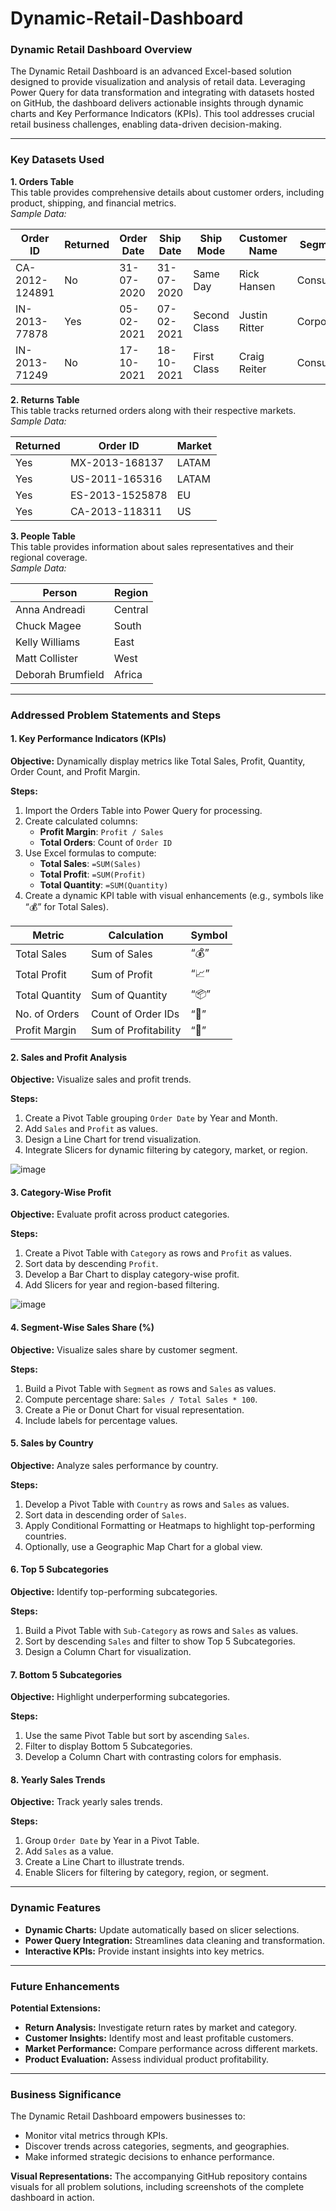 # Dynamic-Retail-Dashboard
### Dynamic Retail Dashboard Overview

The Dynamic Retail Dashboard is an advanced Excel-based solution designed to provide visualization and analysis of retail data. Leveraging Power Query for data transformation and integrating with datasets hosted on GitHub, the dashboard delivers actionable insights through dynamic charts and Key Performance Indicators (KPIs). This tool addresses crucial retail business challenges, enabling data-driven decision-making.

---

### Key Datasets Used

**1. Orders Table**  
This table provides comprehensive details about customer orders, including product, shipping, and financial metrics.  
*Sample Data:*

| Order ID       | Returned | Order Date | Ship Date | Ship Mode      | Customer Name | Segment     | Country       | Market | Sales   | Profit  | Discount |
|----------------|----------|------------|-----------|----------------|---------------|-------------|---------------|--------|---------|---------|----------|
| CA-2012-124891 | No       | 31-07-2020 | 31-07-2020 | Same Day       | Rick Hansen   | Consumer    | United States | US     | 2309.65 | 762.18  | 0        |
| IN-2013-77878  | Yes      | 05-02-2021 | 07-02-2021 | Second Class   | Justin Ritter | Corporate   | Australia     | APAC   | 3709.40 | -288.77 | 0.1      |
| IN-2013-71249  | No       | 17-10-2021 | 18-10-2021 | First Class    | Craig Reiter  | Consumer    | Australia     | APAC   | 5175.17 | 919.97  | 0.1      |

**2. Returns Table**  
This table tracks returned orders along with their respective markets.  
*Sample Data:*

| Returned | Order ID       | Market  |
|----------|----------------|---------|
| Yes      | MX-2013-168137 | LATAM   |
| Yes      | US-2011-165316 | LATAM   |
| Yes      | ES-2013-1525878| EU      |
| Yes      | CA-2013-118311 | US      |

**3. People Table**  
This table provides information about sales representatives and their regional coverage.  
*Sample Data:*

| Person           | Region   |
|------------------|----------|
| Anna Andreadi    | Central  |
| Chuck Magee      | South    |
| Kelly Williams   | East     |
| Matt Collister   | West     |
| Deborah Brumfield| Africa   |

---

### Addressed Problem Statements and Steps

#### 1. Key Performance Indicators (KPIs)
**Objective:** Dynamically display metrics like Total Sales, Profit, Quantity, Order Count, and Profit Margin.

**Steps:**
1. Import the Orders Table into Power Query for processing.
2. Create calculated columns:
   - **Profit Margin**: `Profit / Sales`
   - **Total Orders**: Count of `Order ID`
3. Use Excel formulas to compute:
   - **Total Sales**: `=SUM(Sales)`
   - **Total Profit**: `=SUM(Profit)`
   - **Total Quantity**: `=SUM(Quantity)`
4. Create a dynamic KPI table with visual enhancements (e.g., symbols like “💰” for Total Sales).

| Metric           | Calculation          | Symbol |
|------------------|----------------------|--------|
| Total Sales      | Sum of Sales         | “💰” |
| Total Profit     | Sum of Profit        | “📈” |
| Total Quantity   | Sum of Quantity      | “📦” |
| No. of Orders    | Count of Order IDs   | “🛒” |
| Profit Margin    | Sum of Profitability | “🔹” |

#### 2. Sales and Profit Analysis
**Objective:** Visualize sales and profit trends.

**Steps:**
1. Create a Pivot Table grouping `Order Date` by Year and Month.
2. Add `Sales` and `Profit` as values.
3. Design a Line Chart for trend visualization.
4. Integrate Slicers for dynamic filtering by category, market, or region.

![image](https://github.com/user-attachments/assets/9d35423f-76da-437b-bd2c-311675c4dacf)


#### 3. Category-Wise Profit
**Objective:** Evaluate profit across product categories.

**Steps:**
1. Create a Pivot Table with `Category` as rows and `Profit` as values.
2. Sort data by descending `Profit`.
3. Develop a Bar Chart to display category-wise profit.
4. Add Slicers for year and region-based filtering.

![image](https://github.com/user-attachments/assets/85a4dc5e-8fdb-4e45-b856-f23392002dc0)

#### 4. Segment-Wise Sales Share (%)
**Objective:** Visualize sales share by customer segment.

**Steps:**
1. Build a Pivot Table with `Segment` as rows and `Sales` as values.
2. Compute percentage share: `Sales / Total Sales * 100`.
3. Create a Pie or Donut Chart for visual representation.
4. Include labels for percentage values.

#### 5. Sales by Country
**Objective:** Analyze sales performance by country.

**Steps:**
1. Develop a Pivot Table with `Country` as rows and `Sales` as values.
2. Sort data in descending order of `Sales`.
3. Apply Conditional Formatting or Heatmaps to highlight top-performing countries.
4. Optionally, use a Geographic Map Chart for a global view.

#### 6. Top 5 Subcategories
**Objective:** Identify top-performing subcategories.

**Steps:**
1. Build a Pivot Table with `Sub-Category` as rows and `Sales` as values.
2. Sort by descending `Sales` and filter to show Top 5 Subcategories.
3. Design a Column Chart for visualization.

#### 7. Bottom 5 Subcategories
**Objective:** Highlight underperforming subcategories.

**Steps:**
1. Use the same Pivot Table but sort by ascending `Sales`.
2. Filter to display Bottom 5 Subcategories.
3. Develop a Column Chart with contrasting colors for emphasis.

#### 8. Yearly Sales Trends
**Objective:** Track yearly sales trends.

**Steps:**
1. Group `Order Date` by Year in a Pivot Table.
2. Add `Sales` as a value.
3. Create a Line Chart to illustrate trends.
4. Enable Slicers for filtering by category, region, or segment.

---

### Dynamic Features
- **Dynamic Charts:** Update automatically based on slicer selections.
- **Power Query Integration:** Streamlines data cleaning and transformation.
- **Interactive KPIs:** Provide instant insights into key metrics.

---

### Future Enhancements

**Potential Extensions:**
- **Return Analysis:** Investigate return rates by market and category.
- **Customer Insights:** Identify most and least profitable customers.
- **Market Performance:** Compare performance across different markets.
- **Product Evaluation:** Assess individual product profitability.

---

### Business Significance

The Dynamic Retail Dashboard empowers businesses to:
- Monitor vital metrics through KPIs.
- Discover trends across categories, segments, and geographies.
- Make informed strategic decisions to enhance performance.

**Visual Representations:**
The accompanying GitHub repository contains visuals for all problem solutions, including screenshots of the complete dashboard in action.

